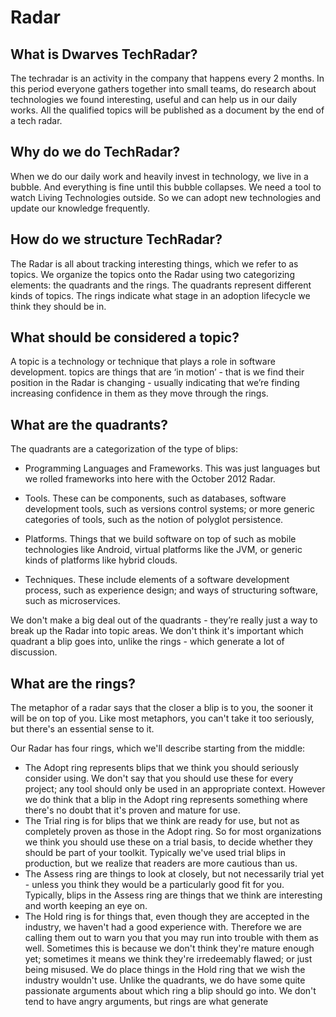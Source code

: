 # Radar

## What is Dwarves TechRadar?

The techradar is an activity in the company that happens every 2 months. In this period everyone gathers together into small teams, do research about technologies we found interesting, useful and can help us in our daily works. All the qualified topics will be published as a document by the end of a tech radar.

## Why do we do TechRadar?

When we do our daily work and heavily invest in technology, we live in a bubble. And everything is fine until this bubble collapses. We need a tool to watch Living Technologies outside. So we can adopt new technologies and update our knowledge frequently.

## How do we structure TechRadar?

The Radar is all about tracking interesting things, which we refer to as topics. We organize the topics onto the Radar using two categorizing elements: the quadrants and the rings. The quadrants represent different kinds of topics. The rings indicate what stage in an adoption lifecycle we think they should be in.

## What should be considered a topic?

A topic is a technology or technique that plays a role in software development. topics are things that are ‘in motion’ - that is we find their position in the Radar is changing - usually indicating that we’re finding increasing confidence in them as they move through the rings.

## What are the quadrants?

The quadrants are a categorization of the type of blips:

- Programming Languages and Frameworks. This was just languages but we rolled frameworks into here with the October 2012 Radar.
- Tools. These can be components, such as databases, software development tools, such as versions control systems; or more generic categories of tools, such as the notion of polyglot persistence.

- Platforms. Things that we build software on top of such as mobile technologies like Android, virtual platforms like the JVM, or generic kinds of platforms like hybrid clouds.

- Techniques. These include elements of a software development process, such as experience design; and ways of structuring software, such as microservices.

We don't make a big deal out of the quadrants - they’re really just a way to break up the Radar into topic areas. We don't think it's important which quadrant a blip goes into, unlike the rings - which generate a lot of discussion.

## What are the rings?

The metaphor of a radar says that the closer a blip is to you, the sooner it will be on top of you. Like most metaphors, you can't take it too seriously, but there's an essential sense to it.

Our Radar has four rings, which we'll describe starting from the middle:

- The Adopt ring represents blips that we think you should seriously consider using. We don't say that you should use these for every project; any tool should only be used in an appropriate context. However we do think that a blip in the Adopt ring represents something where there's no doubt that it's proven and mature for use.
- The Trial ring is for blips that we think are ready for use, but not as completely proven as those in the Adopt ring. So for most organizations we think you should use these on a trial basis, to decide whether they should be part of your toolkit. Typically we've used trial blips in production, but we realize that readers are more cautious than us.
- The Assess ring are things to look at closely, but not necessarily trial yet - unless you think they would be a particularly good fit for you. Typically, blips in the Assess ring are things that we think are interesting and worth keeping an eye on.
- The Hold ring is for things that, even though they are accepted in the industry, we haven't had a good experience with. Therefore we are calling them out to warn you that you may run into trouble with them as well. Sometimes this is because we don't think they're mature enough yet; sometimes it means we think they're irredeemably flawed; or just being misused. We do place things in the Hold ring that we wish the industry wouldn't use.
  Unlike the quadrants, we do have some quite passionate arguments about which ring a blip should go into. We don't tend to have angry arguments, but rings are what generate
